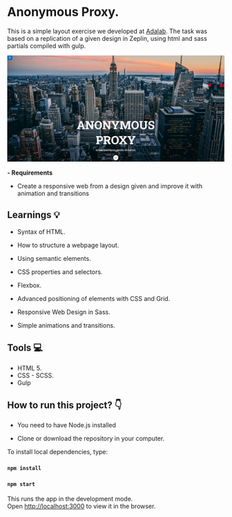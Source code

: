 # Anonymous Proxy.

This is a simple layout exercise we developed at [Adalab](https://adalab.es/). The task was based on a replication of a given design in Zeplin, using html and sass partials compiled with gulp.

![Screenshot of website](https://raw.githubusercontent.com/janadim/Anonymous-Proxy/master/src/images/Capture.PNG)

**- Requirements**

- Create a responsive web from a design given and improve it with animation and transitions

## Learnings 💡

- Syntax of HTML.

- How to structure a webpage layout.

- Using semantic elements.

- CSS properties and selectors.

- Flexbox.

- Advanced positioning of elements with CSS and Grid.

- Responsive Web Design in Sass.

- Simple animations and transitions.

## Tools 💻

- HTML 5.
- CSS - SCSS.
- Gulp

## How to run this project? :point_down:

- You need to have Node.js installed

- Clone or download the repository in your computer.

To install local dependencies, type:

#### `npm install`

#### `npm start`

This runs the app in the development mode.<br />
Open [http://localhost:3000](http://localhost:3000) to view it in the browser.
